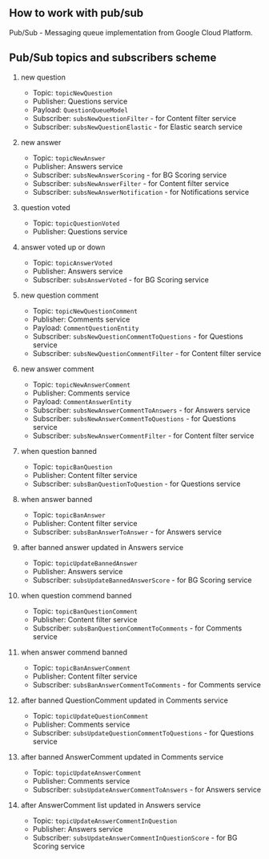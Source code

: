 ## How to work with pub/sub

Pub/Sub - Messaging queue implementation from Google Cloud Platform.

## Pub/Sub topics and subscribers scheme
1. new question
	- Topic: `topicNewQuestion`
	- Publisher: Questions service
	- Payload: `QuestionQueueModel`
	- Subscriber: `subsNewQuestionFilter` - for Content filter service
	- Subscriber: `subsNewQuestionElastic` - for Elastic search service
	
2. new answer
	- Topic: `topicNewAnswer`
	- Publisher: Answers service
	- Subscriber: `subsNewAnswerScoring` - for BG Scoring service
	- Subscriber: `subsNewAnswerFilter` - for Content filter service
	- Subscriber: `subsNewAnswerNotification` - for Notifications service
	
3. question voted
	- Topic: `topicQuestionVoted`
	- Publisher: Questions service
	
4. answer voted up or down
	- Topic: `topicAnswerVoted`
	- Publisher: Answers service
	- Subscriber: `subsAnswerVoted` - for BG Scoring service

5. new question comment
	- Topic: `topicNewQuestionComment`
	- Publisher: Comments service 
	- Payload: `CommentQuestionEntity`
	- Subscriber: `subsNewQuestionCommentToQuestions` - for Questions service
	- Subscriber: `subsNewQuestionCommentFilter` - for Content filter service

6. new answer comment
	- Topic: `topicNewAnswerComment`
	- Publisher: Comments service 
	- Payload: `CommentAnswerEntity`
	- Subscriber: `subsNewAnswerCommentToAnswers` - for Answers service
	- Subscriber: `subsNewAnswerCommentToQuestions` - for Questions service
	- Subscriber: `subsNewAnswerCommentFilter` - for Content filter service

7. when question banned
	- Topic: `topicBanQuestion`
	- Publisher: Content filter service
	- Subscriber: `subsBanQuestionToQuestion` - for Questions service

8. when answer banned
	- Topic: `topicBanAnswer`
	- Publisher: Content filter service
	- Subscriber: `subsBanAnswerToAnswer` - for Answers service	

9. after banned answer updated in Answers service
	- Topic: `topicUpdateBannedAnswer`
	- Publisher: Answers service
	- Subscriber: `subsUpdateBannedAnswerScore` - for BG Scoring service

10. when question commend banned
	- Topic: `topicBanQuestionComment`
	- Publisher: Content filter service
	- Subscriber: `subsBanQuestionCommentToComments` - for Comments service	

11. when answer commend banned
	- Topic: `topicBanAnswerComment`
	- Publisher: Content filter service
	- Subscriber: `subsBanAnswerCommentToComments` - for Comments service	

12. after banned QuestionComment updated in Comments service 
	- Topic: `topicUpdateQuestionComment`
	- Publisher: Comments service
	- Subscriber: `subsUpdateQuestionCommentToQuestions` - for Questions service

13. after banned AnswerComment updated in Comments service 
	- Topic: `topicUpdateAnswerComment`
	- Publisher: Comments service
	- Subscriber: `subsUpdateAnswerCommentToAnswers` - for Answers service

14. after AnswerComment list updated in Answers service 
	- Topic: `topicUpdateAnswerCommentInQuestion`
	- Publisher: Answers service
	- Subscriber: `subsUpdateAnswerCommentInQuestionScore` - for BG Scoring service
